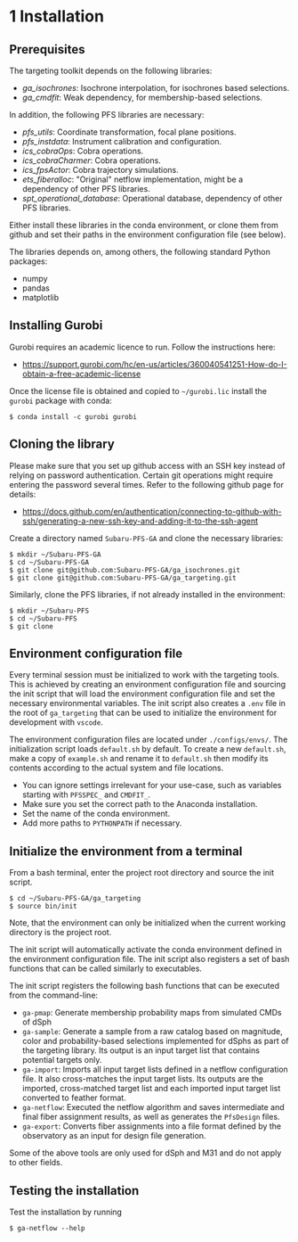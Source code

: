 # 1 Installation

## Prerequisites

The targeting toolkit depends on the following libraries:

* *ga_isochrones*: Isochrone interpolation, for isochrones based selections.
* *ga_cmdfit*: Weak dependency, for membership-based selections.

In addition, the following PFS libraries are necessary:

* *pfs_utils*: Coordinate transformation, focal plane positions.
* *pfs_instdata*: Instrument calibration and configuration.
* *ics_cobraOps*: Cobra operations.
* *ics_cobraCharmer*: Cobra operations.
* *ics_fpsActor*: Cobra trajectory simulations.
* *ets_fiberalloc*: "Original" netflow implementation, might be a dependency of other PFS libraries.
* *spt_operational_database*: Operational database, dependency of other PFS libraries.

Either install these libraries in the conda environment, or clone them from github and set their paths in the environment configuration file (see below).

The libraries depends on, among others, the following standard Python packages:

* numpy
* pandas
* matplotlib

## Installing Gurobi

Gurobi requires an academic licence to run. Follow the instructions here:

* https://support.gurobi.com/hc/en-us/articles/360040541251-How-do-I-obtain-a-free-academic-license

Once the license file is obtained and copied to `~/gurobi.lic` install the `gurobi` package with conda:

    $ conda install -c gurobi gurobi

## Cloning the library

Please make sure that you set up github access with an SSH key instead of relying on password authentication. Certain git operations might require entering the password several times. Refer to the following github page for details:

* https://docs.github.com/en/authentication/connecting-to-github-with-ssh/generating-a-new-ssh-key-and-adding-it-to-the-ssh-agent

Create a directory named `Subaru-PFS-GA` and clone the necessary libraries:

    $ mkdir ~/Subaru-PFS-GA
    $ cd ~/Subaru-PFS-GA
    $ git clone git@github.com:Subaru-PFS-GA/ga_isochrones.git
    $ git clone git@github.com:Subaru-PFS-GA/ga_targeting.git

Similarly, clone the PFS libraries, if not already installed in the environment:

    $ mkdir ~/Subaru-PFS
    $ cd ~/Subaru-PFS
    $ git clone 

## Environment configuration file

Every terminal session must be initialized to work with the targeting tools. This is achieved by creating an environment configuration file and sourcing the init script that will load the environment configuration file and set the necessary environmental variables. The init script also creates a `.env` file in the root of `ga_targeting` that can be used to initialize the environment for development with `vscode`.

The environment configuration files are located under `./configs/envs/`. The initialization script loads `default.sh` by default. To create a new `default.sh`, make a copy of `example.sh` and rename it to `default.sh` then modify its contents according to the actual system and file locations.

* You can ignore settings irrelevant for your use-case, such as variables starting with `PFSSPEC_` and `CMDFIT_`.
* Make sure you set the correct path to the Anaconda installation.
* Set the name of the conda environment.
* Add more paths to `PYTHONPATH` if necessary.

## Initialize the environment from a terminal

From a bash terminal, enter the project root directory and source the init script.

    $ cd ~/Subaru-PFS-GA/ga_targeting
    $ source bin/init

Note, that the environment can only be initialized when the current working directory is the project root.

The init script will automatically activate the conda environment defined in the environment configuration file. The init script also registers a set of bash functions that can be called similarly to executables.

The init script registers the following bash functions that can be executed from the command-line:

* `ga-pmap`: Generate membership probability maps from simulated CMDs of dSph
* `ga-sample`: Generate a sample from a raw catalog based on magnitude, color and probability-based selections implemented for dSphs as part of the targeting library. Its output is an input target list that contains potential targets only.
* `ga-import`: Imports all input target lists defined in a netflow configuration file. It also cross-matches the input target lists. Its outputs are the imported, cross-matched target list and each imported input target list converted to feather format.
* `ga-netflow`: Executed the netflow algorithm and saves intermediate and final fiber assignment results, as well as generates the `PfsDesign` files.
* `ga-export`: Converts fiber assignments into a file format defined by the observatory as an input for design file generation.

Some of the above tools are only used for dSph and M31 and do not apply to other fields.

## Testing the installation

Test the installation by running

    $ ga-netflow --help